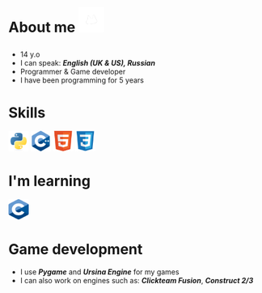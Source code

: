 # About me <img width="50" height="50" src="assets/koirdev_spin.gif"></p>

- 14 y.o
- I can speak: ***English (UK & US), Russian***
- Programmer & Game developer
- I have been programming for 5 years

 # Skills
 <img width="40" height="40" src="assets/python.png"></a>
 <img width="40" height="40" src="assets/cpp.png"></a>
 <img width="40" height="40" src="assets/html5.png"></a>
 <img width="40" height="40" src="assets/css3.png"></a>

 # I'm learning
 <img width="40" height="40" src="assets/c.png"></a>
 
# Game development

- I use ***Pygame*** and ***Ursina Engine*** for my games
- I can also work on engines such as: ***Clickteam Fusion***, ***Construct 2/3***




